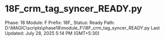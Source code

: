 # 18F_crm_tag_syncer_READY.py

Phase: 18
Module: F
Prefix: 18F_
Status: Ready
Path: D:\MAGIC\scripts\phase18\module_F\18F_crm_tag_syncer_READY.py
Last Updated: July 28, 2025 5:14 PM (GMT+5:30)
